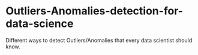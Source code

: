 # Outliers-Anomalies-detection-for-data-science
Different ways to detect Outliers/Anomalies that every data scientist should know.

